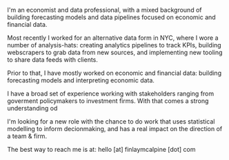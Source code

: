I'm an economist and data professional, with a mixed background of building forecasting models and data pipelines focused on economic and financial data.

Most recently I worked for an alternative data form in NYC, where I wore a number of analysis-hats: creating analytics pipelines to track KPIs, building webscrapers to grab data from new sources, and implementing new tooling to share data feeds with clients.

Prior to that, I have mostly worked on economic and financial data: building forecasting models and interpreting economic data.

I have a broad set of experience working with stakeholders ranging from goverment policymakers to investment firms. With that comes a strong understanding od 

I'm looking for a new role with the chance to do work that uses statistical modelling to inform decionmaking, and has a real impact on the direction of a team & firm.

The best way to reach me is at: hello [at] finlaymcalpine [dot] com
